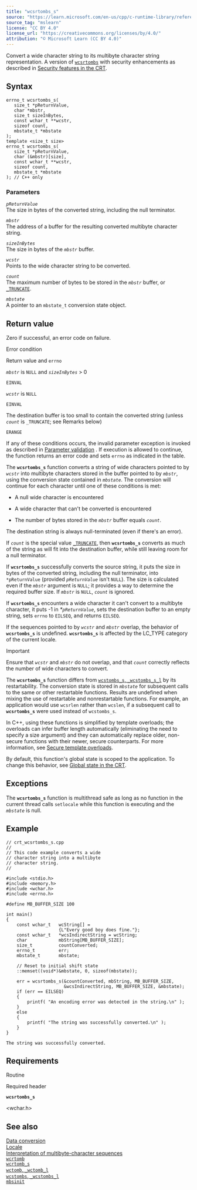 ```yaml
---
title: "wcsrtombs_s"
source: "https://learn.microsoft.com/en-us/cpp/c-runtime-library/reference/wcsrtombs-s?view=msvc-170"
source_tag: "mslearn"
license: "CC BY 4.0"
license_url: "https://creativecommons.org/licenses/by/4.0/"
attribution: "© Microsoft Learn (CC BY 4.0)"
---
```

Convert a wide character string to its multibyte character string representation. A version of [`wcsrtombs`](https://learn.microsoft.com/en-us/cpp/c-runtime-library/reference/wcsrtombs?view=msvc-170) with security enhancements as described in [Security features in the CRT](https://learn.microsoft.com/en-us/cpp/c-runtime-library/security-features-in-the-crt?view=msvc-170).

## Syntax

```
errno_t wcsrtombs_s(
   size_t *pReturnValue,
   char *mbstr,
   size_t sizeInBytes,
   const wchar_t **wcstr,
   sizeof count,
   mbstate_t *mbstate
);
template <size_t size>
errno_t wcsrtombs_s(
   size_t *pReturnValue,
   char (&mbstr)[size],
   const wchar_t **wcstr,
   sizeof count,
   mbstate_t *mbstate
); // C++ only
```

### Parameters

_`pReturnValue`_  
The size in bytes of the converted string, including the null terminator.

_`mbstr`_  
The address of a buffer for the resulting converted multibyte character string.

_`sizeInBytes`_  
The size in bytes of the _`mbstr`_ buffer.

_`wcstr`_  
Points to the wide character string to be converted.

_`count`_  
The maximum number of bytes to be stored in the _`mbstr`_ buffer, or [`_TRUNCATE`](https://learn.microsoft.com/en-us/cpp/c-runtime-library/truncate?view=msvc-170).

_`mbstate`_  
A pointer to an `mbstate_t` conversion state object.

## Return value

Zero if successful, an error code on failure.

Error condition

Return value and `errno`

_`mbstr`_ is `NULL` and _`sizeInBytes`_ > 0

`EINVAL`

_`wcstr`_ is `NULL`

`EINVAL`

The destination buffer is too small to contain the converted string (unless _`count`_ is `_TRUNCATE`; see Remarks below)

`ERANGE`

If any of these conditions occurs, the invalid parameter exception is invoked as described in [Parameter validation](https://learn.microsoft.com/en-us/cpp/c-runtime-library/parameter-validation?view=msvc-170) . If execution is allowed to continue, the function returns an error code and sets `errno` as indicated in the table.

The **`wcsrtombs_s`** function converts a string of wide characters pointed to by _`wcstr`_ into multibyte characters stored in the buffer pointed to by _`mbstr`_, using the conversion state contained in _`mbstate`_. The conversion will continue for each character until one of these conditions is met:

*   A null wide character is encountered
    
*   A wide character that can't be converted is encountered
    
*   The number of bytes stored in the _`mbstr`_ buffer equals _`count`_.
    

The destination string is always null-terminated (even if there's an error).

If _`count`_ is the special value [`_TRUNCATE`](https://learn.microsoft.com/en-us/cpp/c-runtime-library/truncate?view=msvc-170), then **`wcsrtombs_s`** converts as much of the string as will fit into the destination buffer, while still leaving room for a null terminator.

If **`wcsrtombs_s`** successfully converts the source string, it puts the size in bytes of the converted string, including the null terminator, into `*pReturnValue` (provided _`pReturnValue`_ isn't `NULL`). The size is calculated even if the _`mbstr`_ argument is `NULL`; it provides a way to determine the required buffer size. If _`mbstr`_ is `NULL`, _`count`_ is ignored.

If **`wcsrtombs_s`** encounters a wide character it can't convert to a multibyte character, it puts -1 in _\*`pReturnValue`_, sets the destination buffer to an empty string, sets `errno` to `EILSEQ`, and returns `EILSEQ`.

If the sequences pointed to by _`wcstr`_ and _`mbstr`_ overlap, the behavior of **`wcsrtombs_s`** is undefined. **`wcsrtombs_s`** is affected by the LC\_TYPE category of the current locale.

Important

Ensure that _`wcstr`_ and _`mbstr`_ do not overlap, and that _`count`_ correctly reflects the number of wide characters to convert.

The **`wcsrtombs_s`** function differs from [`wcstombs_s`, `_wcstombs_s_l`](https://learn.microsoft.com/en-us/cpp/c-runtime-library/reference/wcstombs-s-wcstombs-s-l?view=msvc-170) by its restartability. The conversion state is stored in _`mbstate`_ for subsequent calls to the same or other restartable functions. Results are undefined when mixing the use of restartable and nonrestartable functions. For example, an application would use `wcsrlen` rather than `wcslen`, if a subsequent call to **`wcsrtombs_s`** were used instead of `wcstombs_s`.

In C++, using these functions is simplified by template overloads; the overloads can infer buffer length automatically (eliminating the need to specify a size argument) and they can automatically replace older, non-secure functions with their newer, secure counterparts. For more information, see [Secure template overloads](https://learn.microsoft.com/en-us/cpp/c-runtime-library/secure-template-overloads?view=msvc-170).

By default, this function's global state is scoped to the application. To change this behavior, see [Global state in the CRT](https://learn.microsoft.com/en-us/cpp/c-runtime-library/global-state?view=msvc-170).

## Exceptions

The **`wcsrtombs_s`** function is multithread safe as long as no function in the current thread calls `setlocale` while this function is executing and the _`mbstate`_ is null.

## Example

```
// crt_wcsrtombs_s.cpp
//
// This code example converts a wide
// character string into a multibyte
// character string.
//

#include <stdio.h>
#include <memory.h>
#include <wchar.h>
#include <errno.h>

#define MB_BUFFER_SIZE 100

int main()
{
    const wchar_t   wcString[] =
                    {L"Every good boy does fine."};
    const wchar_t   *wcsIndirectString = wcString;
    char            mbString[MB_BUFFER_SIZE];
    size_t          countConverted;
    errno_t         err;
    mbstate_t       mbstate;

    // Reset to initial shift state
    ::memset((void*)&mbstate, 0, sizeof(mbstate));

    err = wcsrtombs_s(&countConverted, mbString, MB_BUFFER_SIZE,
                      &wcsIndirectString, MB_BUFFER_SIZE, &mbstate);
    if (err == EILSEQ)
    {
        printf( "An encoding error was detected in the string.\n" );
    }
    else
    {
        printf( "The string was successfully converted.\n" );
    }
}
```

```
The string was successfully converted.
```

## Requirements

Routine

Required header

**`wcsrtombs_s`**

<wchar.h>

## See also

[Data conversion](https://learn.microsoft.com/en-us/cpp/c-runtime-library/data-conversion?view=msvc-170)  
[Locale](https://learn.microsoft.com/en-us/cpp/c-runtime-library/locale?view=msvc-170)  
[Interpretation of multibyte-character sequences](https://learn.microsoft.com/en-us/cpp/c-runtime-library/interpretation-of-multibyte-character-sequences?view=msvc-170)  
[`wcrtomb`](https://learn.microsoft.com/en-us/cpp/c-runtime-library/reference/wcrtomb?view=msvc-170)  
[`wcrtomb_s`](https://learn.microsoft.com/en-us/cpp/c-runtime-library/reference/wcrtomb-s?view=msvc-170)  
[`wctomb`, `_wctomb_l`](https://learn.microsoft.com/en-us/cpp/c-runtime-library/reference/wctomb-wctomb-l?view=msvc-170)  
[`wcstombs`, `_wcstombs_l`](https://learn.microsoft.com/en-us/cpp/c-runtime-library/reference/wcstombs-wcstombs-l?view=msvc-170)  
[`mbsinit`](https://learn.microsoft.com/en-us/cpp/c-runtime-library/reference/mbsinit?view=msvc-170)